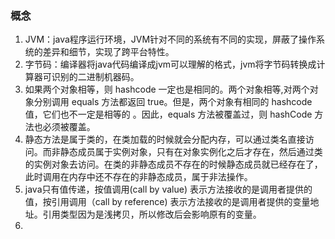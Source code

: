 ### 概念
1. JVM：java程序运行环境，JVM针对不同的系统有不同的实现，屏蔽了操作系统的差异和细节，实现了跨平台特性。
2. 字节码：编译器将java代码编译成jvm可以理解的格式，jvm将字节码转换成计算器可识别的二进制机器码。
3. 如果两个对象相等，则 hashcode 一定也是相同的。两个对象相等,对两个对象分别调用 equals 方法都返回 true。但是，两个对象有相同的 hashcode 值，它们也不一定是相等的 。因此，equals 方法被覆盖过，则 hashCode 方法也必须被覆盖。
4. 静态方法是属于类的，在类加载的时候就会分配内存，可以通过类名直接访问。而非静态成员属于实例对象，只有在对象实例化之后才存在，然后通过类的实例对象去访问。在类的非静态成员不存在的时候静态成员就已经存在了，此时调用在内存中还不存在的非静态成员，属于非法操作。
5. java只有值传递，按值调用(call by value) 表示方法接收的是调用者提供的值，按引用调用（call by reference) 表示方法接收的是调用者提供的变量地址。引用类型因为是浅拷贝，所以修改后会影响原有的变量。
6. 